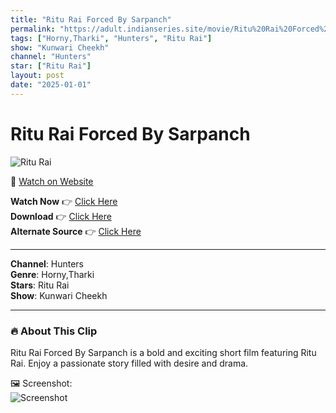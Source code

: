 ```yaml
---
title: "Ritu Rai Forced By Sarpanch"
permalink: "https://adult.indianseries.site/movie/Ritu%20Rai%20Forced%20By%20Sarpanch"
tags: ["Horny,Tharki", "Hunters", "Ritu Rai"]
show: "Kunwari Cheekh"
channel: "Hunters"
star: ["Ritu Rai"]
layout: post
date: "2025-01-01"
---
```


# Ritu Rai Forced By Sarpanch

![Ritu Rai](https://shorts.desisins.com/wp-content/uploads/2024/07/Ritu-Rai-Hunters-Kunwaari-Cheekh-Sarpanch-DesiSins.com_.jpg)

🔗 [Watch on Website](https://adult.indianseries.site/movie/Ritu%20Rai%20Forced%20By%20Sarpanch)

**Watch Now** 👉 [Click Here](https://adult.indianseries.site/movie/Ritu%20Rai%20Forced%20By%20Sarpanch)  
**Download** 👉 [Click Here](https://adult.indianseries.site/movie/Ritu%20Rai%20Forced%20By%20Sarpanch)  
**Alternate Source** 👉 [Click Here](https://adult.indianseries.site/movie/Ritu%20Rai%20Forced%20By%20Sarpanch)

---

**Channel**: Hunters  
**Genre**: Horny,Tharki  
**Stars**: Ritu Rai  
**Show**: Kunwari Cheekh

---

### 🔥 About This Clip

Ritu Rai Forced By Sarpanch is a bold and exciting short film featuring Ritu Rai. Enjoy a passionate story filled with desire and drama.
 
🖼️ Screenshot:  
![Screenshot](https://shorts.desisins.com/wp-content/uploads/2024/07/Ritu-Rai-Hunters-Kunwaari-Cheekh-Sarpanch-DesiSins.com_.jpg)
